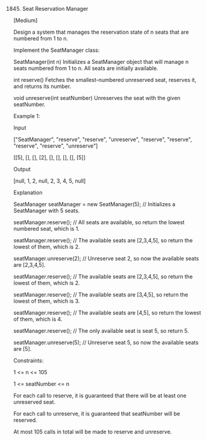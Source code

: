 1845. Seat Reservation Manager

[Medium]

Design a system that manages the reservation state of n seats that are numbered from 1 to n.

Implement the SeatManager class:

SeatManager(int n) Initializes a SeatManager object that will manage n seats numbered from 1 to n. All seats are initially available.

int reserve() Fetches the smallest-numbered unreserved seat, reserves it, and returns its number.

void unreserve(int seatNumber) Unreserves the seat with the given seatNumber.


Example 1:

Input

["SeatManager", "reserve", "reserve", "unreserve", "reserve", "reserve", "reserve", "reserve", "unreserve"]

[[5], [], [], [2], [], [], [], [], [5]]

Output

[null, 1, 2, null, 2, 3, 4, 5, null]

Explanation

SeatManager seatManager = new SeatManager(5); // Initializes a SeatManager with 5 seats.

seatManager.reserve();    // All seats are available, so return the lowest numbered seat, which is 1.

seatManager.reserve();    // The available seats are [2,3,4,5], so return the lowest of them, which is 2.

seatManager.unreserve(2); // Unreserve seat 2, so now the available seats are [2,3,4,5].

seatManager.reserve();    // The available seats are [2,3,4,5], so return the lowest of them, which is 2.

seatManager.reserve();    // The available seats are [3,4,5], so return the lowest of them, which is 3.

seatManager.reserve();    // The available seats are [4,5], so return the lowest of them, which is 4.

seatManager.reserve();    // The only available seat is seat 5, so return 5.

seatManager.unreserve(5); // Unreserve seat 5, so now the available seats are [5].
 

Constraints:

1 <= n <= 105

1 <= seatNumber <= n

For each call to reserve, it is guaranteed that there will be at least one unreserved seat.

For each call to unreserve, it is guaranteed that seatNumber will be reserved.

At most 105 calls in total will be made to reserve and unreserve.